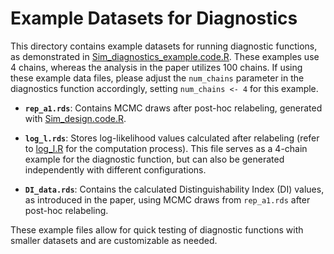 # Example Datasets for Diagnostics

This directory contains example datasets for running diagnostic functions, as demonstrated in [Sim_diagnostics_example.code.R](../../Sim_diagnostics_example.code.R). These examples use 4 chains, whereas the analysis in the paper utilizes 100 chains. If using these example data files, please adjust the `num_chains` parameter in the diagnostics function accordingly, setting `num_chains <- 4` for this example.

- **`rep_a1.rds`**: Contains MCMC draws after post-hoc relabeling, generated with [Sim_design.code.R](../../Sim_design.code.R).

- **`log_l.rds`**: Stores log-likelihood values calculated after relabeling (refer to [log_l.R](../../log_l.R) for the computation process). This file serves as a 4-chain example for the diagnostic function, but can also be generated independently with different configurations.

- **`DI_data.rds`**: Contains the calculated Distinguishability Index (DI) values, as introduced in the paper, using MCMC draws from `rep_a1.rds` after post-hoc relabeling.

These example files allow for quick testing of diagnostic functions with smaller datasets and are customizable as needed.
